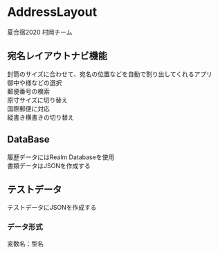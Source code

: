 # AddressLayout
夏合宿2020 村岡チーム

## 宛名レイアウトナビ機能
封筒のサイズに合わせて、宛名の位置などを自動で割り出してくれるアプリ  
御中や様などの選択  
郵便番号の検索  
原寸サイズに切り替え  
国際郵便に対応  
縦書き横書きの切り替え

## DataBase
履歴データにはRealm Databaseを使用  
書類データはJSONを作成する

## テストデータ
テストデータにJSONを作成する  
### データ形式
変数名：型名  
